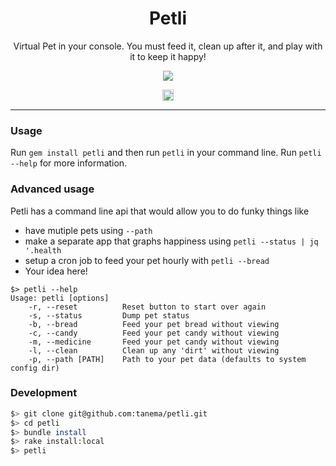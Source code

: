<p align="center">
  <h1 align="center">Petli</h1>
  <p align="center">Virtual Pet in your console. You must feed it, clean up after it, and play with it to keep it happy!</p>
  <p align="center">
    <img src="https://media.giphy.com/media/pwtUe2wVhgpQIK5puU/giphy.gif"/>
  </p>
  <p align="center">
    <a href="https://badge.fury.io/rb/petli"><img src="https://badge.fury.io/rb/petli.svg" alt="Gem Version" height="18"></a>
  </p>
</p>

---
### Usage

Run `gem install petli` and then run `petli` in your command line. Run `petli --help` for more information.

### Advanced usage

Petli has a command line api that would allow you to do funky things like
- have mutiple pets using `--path`
- make a separate app that graphs happiness using `petli --status | jq '.health`
- setup a cron job to feed your pet hourly with `petli --bread`
- Your idea here!

```
$> petli --help
Usage: petli [options]
    -r, --reset          Reset button to start over again
    -s, --status         Dump pet status
    -b, --bread          Feed your pet bread without viewing
    -c, --candy          Feed your pet candy without viewing
    -m, --medicine       Feed your pet candy without viewing
    -l, --clean          Clean up any 'dirt' without viewing
    -p, --path [PATH]    Path to your pet data (defaults to system config dir)
```

### Development

```bash
$> git clone git@github.com:tanema/petli.git
$> cd petli
$> bundle install
$> rake install:local
$> petli
```

